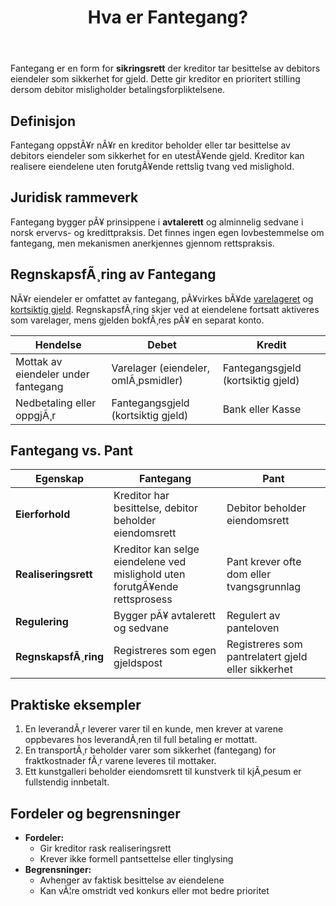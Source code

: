 ﻿---
title: "Hva er Fantegang?"
meta_title: "Hva er Fantegang?"
meta_description: 'Fantegang er en form for **sikringsrett** der kreditor tar besittelse av debitors eiendeler som sikkerhet for gjeld. Dette gir kreditor en prioritert stilling d...'
slug: hva-er-fantegang
type: blog
layout: pages/single
---

Fantegang er en form for **sikringsrett** der kreditor tar besittelse av debitors eiendeler som sikkerhet for gjeld. Dette gir kreditor en prioritert stilling dersom debitor misligholder betalingsforpliktelsene.

## Definisjon

Fantegang oppstÃ¥r nÃ¥r en kreditor beholder eller tar besittelse av debitors eiendeler som sikkerhet for en utestÃ¥ende gjeld. Kreditor kan realisere eiendelene uten forutgÃ¥ende rettslig tvang ved mislighold.

## Juridisk rammeverk

Fantegang bygger pÃ¥ prinsippene i **avtalerett** og alminnelig sedvane i norsk ervervs- og kredittpraksis. Det finnes ingen egen lovbestemmelse om fantegang, men mekanismen anerkjennes gjennom rettspraksis.

## RegnskapsfÃ¸ring av Fantegang

NÃ¥r eiendeler er omfattet av fantegang, pÃ¥virkes bÃ¥de [varelageret](/blogs/regnskap/hva-er-varelager "Hva er Varelager? En Komplett Guide til BokfÃ¸ring av Lager") og [kortsiktig gjeld](/blogs/regnskap/kortsiktig-gjeld "Hva er Kortsiktig Gjeld? En Guide til Gjeld som Forfaller innen 12 mÃ¥neder"). RegnskapsfÃ¸ring skjer ved at eiendelene fortsatt aktiveres som varelager, mens gjelden bokfÃ¸res pÃ¥ en separat konto.

| Hendelse                             | Debet                               | Kredit                              |
|--------------------------------------|-------------------------------------|-------------------------------------|
| Mottak av eiendeler under fantegang | Varelager (eiendeler, omlÃ¸psmidler) | Fantegangsgjeld (kortsiktig gjeld)  |
| Nedbetaling eller oppgjÃ¸r            | Fantegangsgjeld (kortsiktig gjeld)  | Bank eller Kasse                     |

## Fantegang vs. Pant

| Egenskap           | Fantegang                                                                 | Pant                                             |
|--------------------|---------------------------------------------------------------------------|--------------------------------------------------|
| **Eierforhold**      | Kreditor har besittelse, debitor beholder eiendomsrett                      | Debitor beholder eiendomsrett                     |
| **Realiseringsrett** | Kreditor kan selge eiendelene ved mislighold uten forutgÃ¥ende rettsprosess | Pant krever ofte dom eller tvangsgrunnlag         |
| **Regulering**       | Bygger pÃ¥ avtalerett og sedvane                                            | Regulert av panteloven                            |
| **RegnskapsfÃ¸ring**  | Registreres som egen gjeldspost                                           | Registreres som pantrelatert gjeld eller sikkerhet |

## Praktiske eksempler

1. En leverandÃ¸r leverer varer til en kunde, men krever at varene oppbevares hos leverandÃ¸ren til full betaling er mottatt.
2. En transportÃ¸r beholder varer som sikkerhet (fantegang) for fraktkostnader fÃ¸r varene leveres til mottaker.
3. Ett kunstgalleri beholder eiendomsrett til kunstverk til kjÃ¸pesum er fullstendig innbetalt.

## Fordeler og begrensninger

* **Fordeler:**
  * Gir kreditor rask realiseringsrett
  * Krever ikke formell pantsettelse eller tinglysing
* **Begrensninger:**
  * Avhenger av faktisk besittelse av eiendelene
  * Kan vÃ¦re omstridt ved konkurs eller mot bedre prioritet
